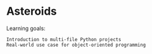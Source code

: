 # Asteroids

Learning goals:

    Introduction to multi-file Python projects
    Real-world use case for object-oriented programming

